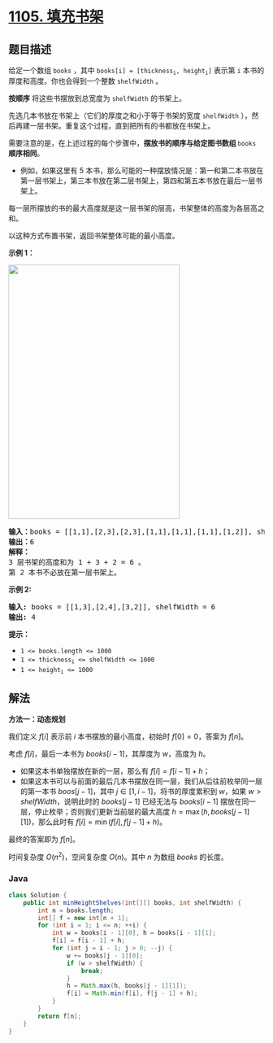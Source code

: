 # [1105. 填充书架](https://leetcode.cn/problems/filling-bookcase-shelves)

## 题目描述

<p>给定一个数组 <code>books</code> ，其中&nbsp;<code>books[i] = [thickness<sub>i</sub>, height<sub>i</sub>]</code>&nbsp;表示第 <code>i</code> 本书的厚度和高度。你也会得到一个整数 <code>shelfWidth</code> 。</p>

<p><strong>按顺序</strong>&nbsp;将这些书摆放到总宽度为 <code>shelfWidth</code> 的书架上。</p>

<p>先选几本书放在书架上（它们的厚度之和小于等于书架的宽度 <code>shelfWidth</code> ），然后再建一层书架。重复这个过程，直到把所有的书都放在书架上。</p>

<p>需要注意的是，在上述过程的每个步骤中，<strong>摆放书的顺序与给定图书数组 </strong><code>books</code><strong> 顺序相同</strong>。</p>

<ul>
	<li>例如，如果这里有 5 本书，那么可能的一种摆放情况是：第一和第二本书放在第一层书架上，第三本书放在第二层书架上，第四和第五本书放在最后一层书架上。</li>
</ul>

<p>每一层所摆放的书的最大高度就是这一层书架的层高，书架整体的高度为各层高之和。</p>

<p>以这种方式布置书架，返回书架整体可能的最小高度。</p>

<p><strong class="example">示例 1：</strong></p>

<p><img src="https://gcore.jsdelivr.net/gh/doocs/leetcode@main/solution/1100-1199/1105.Filling%20Bookcase%20Shelves/images/shelves.png" style="width: 337px; height: 500px;" /></p>

<pre>
<strong>输入：</strong>books = [[1,1],[2,3],[2,3],[1,1],[1,1],[1,1],[1,2]], shelfWidth = 4
<strong>输出：</strong>6
<strong>解释：</strong>
3 层书架的高度和为 1 + 3 + 2 = 6 。
第 2 本书不必放在第一层书架上。
</pre>

<p><strong class="example">示例 2:</strong></p>

<pre>
<strong>输入:</strong> books = [[1,3],[2,4],[3,2]], shelfWidth = 6
<strong>输出:</strong> 4
</pre>

<p><strong>提示：</strong></p>

<ul>
	<li><code>1 &lt;= books.length &lt;= 1000</code></li>
	<li><code>1 &lt;= thickness<sub>i</sub>&nbsp;&lt;= shelfWidth &lt;= 1000</code></li>
	<li><code>1 &lt;= height<sub>i</sub>&nbsp;&lt;= 1000</code></li>
</ul>

## 解法

**方法一：动态规划**

我们定义 $f[i]$ 表示前 $i$ 本书摆放的最小高度，初始时 $f[0] = 0$，答案为 $f[n]$。

考虑 $f[i]$，最后一本书为 $books[i - 1]$，其厚度为 $w$，高度为 $h$。

-   如果这本书单独摆放在新的一层，那么有 $f[i] = f[i - 1] + h$；
-   如果这本书可以与前面的最后几本书摆放在同一层，我们从后往前枚举同一层的第一本书 $boos[j-1]$，其中 $j \in [1, i - 1]$，将书的厚度累积到 $w$，如果 $w \gt shelfWidth$，说明此时的 $books[j-1]$ 已经无法与 $books[i-1]$ 摆放在同一层，停止枚举；否则我们更新当前层的最大高度 $h = \max(h, books[j-1][1])$，那么此时有 $f[i] = \min(f[i], f[j - 1] + h)$。

最终的答案即为 $f[n]$。

时间复杂度 $O(n^2)$，空间复杂度 $O(n)$。其中 $n$ 为数组 $books$ 的长度。

### **Java**

```java
class Solution {
    public int minHeightShelves(int[][] books, int shelfWidth) {
        int n = books.length;
        int[] f = new int[n + 1];
        for (int i = 1; i <= n; ++i) {
            int w = books[i - 1][0], h = books[i - 1][1];
            f[i] = f[i - 1] + h;
            for (int j = i - 1; j > 0; --j) {
                w += books[j - 1][0];
                if (w > shelfWidth) {
                    break;
                }
                h = Math.max(h, books[j - 1][1]);
                f[i] = Math.min(f[i], f[j - 1] + h);
            }
        }
        return f[n];
    }
}
```

